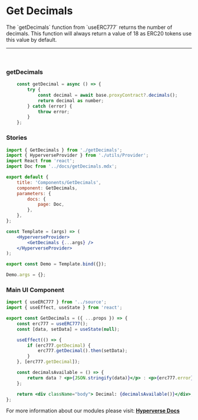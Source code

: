 # Get Decimals

<p> The `getDecimals` function from `useERC777` returns the number of decimals. This function will always return a value of 18 as ERC20 tokens use this value by default. </p>

---

<br>

### getDecimals

```jsx
	const getDecimal = async () => {
		try {
			const decimal = await base.proxyContract?.decimals();
			return decimal as number;
		} catch (error) {
			throw error;
		}
	};
```

### Stories

```jsx
import { GetDecimals } from './getDecimals';
import { HyperverseProvider } from './utils/Provider';
import React from 'react';
import Doc from '../docs/getDecimals.mdx';

export default {
	title: 'Components/GetDecimals',
	component: GetDecimals,
	parameters: {
		docs: {
			page: Doc,
		},
	},
};

const Template = (args) => (
	<HyperverseProvider>
		<GetDecimals {...args} />
	</HyperverseProvider>
);

export const Demo = Template.bind({});

Demo.args = {};
```

### Main UI Component

```jsx
import { useERC777 } from '../source';
import { useEffect, useState } from 'react';

export const GetDecimals = ({ ...props }) => {
	const erc777 = useERC777();
	const [data, setData] = useState(null);

	useEffect(() => {
		if (erc777.getDecimal) {
			erc777.getDecimal().then(setData);
		}
	}, [erc777.getDecimal]);

	const decimalsAvailable = () => {
		return data ? <p>{JSON.stringify(data)}</p> : <p>{erc777.error}</p>;
	};

	return <div className="body"> Decimal: {decimalsAvailable()}</div>;
};
```

For more information about our modules please visit: [**Hyperverse Docs**](docs.hyperverse.dev)
